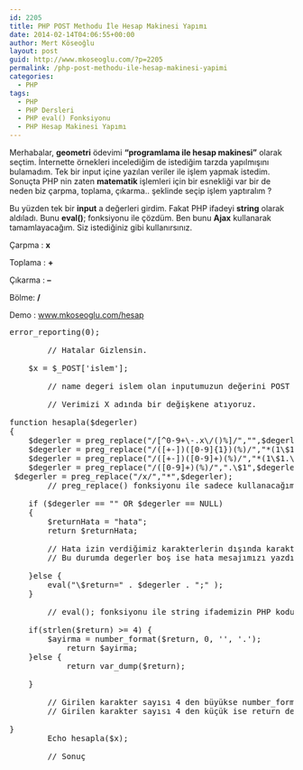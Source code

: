 ```yaml
---
id: 2205
title: PHP POST Methodu İle Hesap Makinesi Yapımı
date: 2014-02-14T04:06:55+00:00
author: Mert Köseoğlu
layout: post
guid: http://www.mkoseoglu.com/?p=2205
permalink: /php-post-methodu-ile-hesap-makinesi-yapimi
categories:
  - PHP
tags:
  - PHP
  - PHP Dersleri
  - PHP eval() Fonksiyonu
  - PHP Hesap Makinesi Yapımı
---
```

Merhabalar, **geometri** ödevimi **&#8220;programlama ile hesap makinesi&#8221;** olarak seçtim. İnternette örnekleri incelediğim de istediğim tarzda yapılmışını bulamadım. Tek bir input içine yazılan veriler ile işlem yapmak istedim. Sonuçta PHP nin zaten **matematik** işlemleri için bir esnekliği var bir de neden biz çarpma, toplama, çıkarma.. şeklinde seçip işlem yaptıralım ?

Bu yüzden tek bir **input** a değerleri girdim. Fakat PHP ifadeyi **string** olarak aldıladı. Bunu **eval()**; fonksiyonu ile çözdüm. Ben bunu **Ajax** kullanarak tamamlayacağım. Siz istediğiniz gibi kullanırsınız.

Çarpma : **x**

Toplama : **+**

Çıkarma : **&#8211;**

Bölme: **/**

Demo : <a href="http://www.mkoseoglu.com/hesap" target="_blank">www.mkoseoglu.com/hesap</a>

<pre class="lang:php decode:true ">error_reporting(0);

		// Hatalar Gizlensin.

	$x = $_POST['islem'];

		// name degeri islem olan inputumuzun değerini POST methodu ile alıyoruz.

		// Verimizi X adında bir değişkene atıyoruz.

function hesapla($degerler)
{
	$degerler = preg_replace("/[^0-9+\-.x\/()%]/","",$degerler);
	$degerler = preg_replace("/([+-])([0-9]{1})(%)/","*(1\$1.0\$2)",$degerler);
	$degerler = preg_replace("/([+-])([0-9]+)(%)/","*(1\$1.\$2)",$degerler);
	$degerler = preg_replace("/([0-9]+)(%)/",".\$1",$degerler);
 $degerler = preg_replace("/x/","*",$degerler);
		// preg_replace() fonksiyonu ile sadece kullanacağımız karakterlere izin verdik.

	if ($degerler == "" OR $degerler == NULL)
	{
		$returnHata = "hata";
		return $returnHata;

		// Hata izin verdiğimiz karakterlerin dışında karakter olursa boş olarak gözükecek. 
		// Bu durumda degerler boş ise hata mesajımızı yazdırıyoruz.		

	}else {
		eval("\$return=" . $degerler . ";" );
	}

		// eval(); fonksiyonu ile string ifademizin PHP kodu olarak yorumlanmasını sağladık.

	if(strlen($return) &gt;= 4) {
		$ayirma = number_format($return, 0, '', '.');
			return $ayirma;
	}else {
			return var_dump($return);

	}

		// Girilen karakter sayısı 4 den büyükse number_format(); fonksiyonu ile ayırıp, değeri döndürüyoruz.
		// Girilen karakter sayısı 4 den küçük ise return değişkenini döndürüyoruz.

}
		Echo hesapla($x);

		// Sonuç</pre>